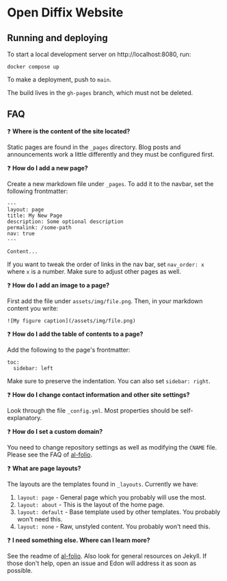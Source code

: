 # Open Diffix Website

## Running and deploying

To start a local development server on http://localhost:8080, run:

```
docker compose up
```

To make a deployment, push to `main`.

The build lives in the `gh-pages` branch, which must not be deleted.

## FAQ

:question: **Where is the content of the site located?**

Static pages are found in the `_pages` directory. Blog posts and announcements work a little differently and they must be configured first.

:question: **How do I add a new page?**

Create a new markdown file under `_pages`. To add it to the navbar, set the following frontmatter:

```
---
layout: page
title: My New Page
description: Some optional description
permalink: /some-path
nav: true
---

Content...
```

If you want to tweak the order of links in the nav bar, set `nav_order: x` where `x` is a number. Make sure to adjust other pages as well.

:question: **How do I add an image to a page?**

First add the file under `assets/img/file.png`. Then, in your markdown content you write:

```
![My figure caption](/assets/img/file.png)
```

:question: **How do I add the table of contents to a page?**

Add the following to the page's frontmatter:

```
toc:
  sidebar: left
```

Make sure to preserve the indentation. You can also set `sidebar: right`.

:question: **How do I change contact information and other site settings?**

Look through the file `_config.yml`. Most properties should be self-explanatory.

:question: **How do I set a custom domain?**

You need to change repository settings as well as modifying the `CNAME` file.
Please see the FAQ of [al-folio](https://github.com/alshedivat/al-folio).

:question: **What are page layouts?**

The layouts are the templates found in `_layouts`. Currently we have:

1. `layout: page` - General page which you probably will use the most.
2. `layout: about` - This is the layout of the home page.
3. `layout: default` - Base template used by other templates. You probably won't need this.
4. `layout: none` - Raw, unstyled content. You probably won't need this.

:question: **I need something else. Where can I learn more?**

See the readme of [al-folio](https://github.com/alshedivat/al-folio).
Also look for general resources on Jekyll.
If those don't help, open an issue and Edon will address it as soon as possible.

